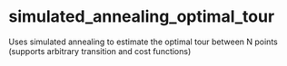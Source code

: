 # simulated_annealing_optimal_tour
 Uses simulated annealing to estimate the optimal tour between N points (supports arbitrary transition and cost functions)
